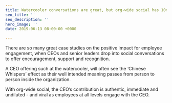```yaml
---
title: Watercooler conversations are great, but org-wide social has 10x impact
seo_title: ''
seo_description: ''
hero_image: ''
date: 2019-06-13 08:00:00 +0000

---
```

There are so many great case studies on the positive impact for employee engagement, when CEOs and senior leaders drop into social conversations to offer encouragement, support and recognition.  

A CEO offering such at the watercooler, will often see the ‘Chinese Whispers’ effect as their well intended meaning passes from person to person inside the organization.

With org-wide social, the CEO’s contribution is authentic, immediate and undiluted - and viral as employees at all levels engage with the CEO.